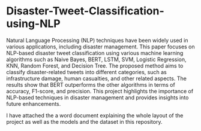 # Disaster-Tweet-Classification-using-NLP

Natural Language Processing (NLP) techniques have been widely used in various applications, including disaster management. This paper focuses on NLP-based disaster tweet classification using various machine learning algorithms such as Naive Bayes, BERT, LSTM, SVM, Logistic Regression, KNN, Random Forest, and Decision Tree. The proposed method aims to classify disaster-related tweets into different categories, such as infrastructure damage, human casualties, and other related aspects. The results show that BERT outperforms the other algorithms in terms of accuracy, F1-score, and precision. This project highlights the importance of NLP-based techniques in disaster management and provides insights into future enhancements.
<br>

I have attached the a word document explaining the whole layout of the project as well as the models and the dataset in this repository.
